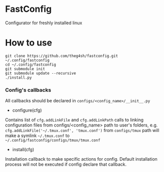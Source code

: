 # FastConfig

Configurator for freshly installed linux

# How to use

```
git clone https://github.com/theg4sh/fastconfig.git ~/.config/fastconfig
cd ~/.config/fastconfig
git submodule init
git submodule update --recursive
./install.py
```
### Config's callbacks

All callbacks should be declared in `configs/<config_name>/__init__.py`

- configure(cfg)

Contains list of `cfg.addLinkFile` and `cfg.addLinkPath` calls to linking configuration files from configs/<config_name> path to user's folders, e.g. `cfg.addLinkFile('~/.tmux.conf', 'tmux.conf')` from `configs/tmux` path will make a symlink `~/.tmux.conf` to `~/.config/fastconfig/configs/tmux/tmux.conf`
  
- install(cfg)

Installation callback to make specific actions for config. Default installation process will not be executed if config declare that callback. 
